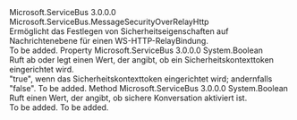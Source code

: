 <Type Name="NonDualMessageSecurityOverRelayHttp" FullName="Microsoft.ServiceBus.NonDualMessageSecurityOverRelayHttp">
  <TypeSignature Language="C#" Value="public sealed class NonDualMessageSecurityOverRelayHttp : Microsoft.ServiceBus.MessageSecurityOverRelayHttp" />
  <TypeSignature Language="ILAsm" Value=".class public auto ansi sealed beforefieldinit NonDualMessageSecurityOverRelayHttp extends Microsoft.ServiceBus.MessageSecurityOverRelayHttp" />
  <TypeSignature Language="DocId" Value="T:Microsoft.ServiceBus.NonDualMessageSecurityOverRelayHttp" />
  <TypeSignature Language="VB.NET" Value="Public NotInheritable Class NonDualMessageSecurityOverRelayHttp&#xA;Inherits MessageSecurityOverRelayHttp" />
  <TypeSignature Language="F#" Value="type NonDualMessageSecurityOverRelayHttp = class&#xA;    inherit MessageSecurityOverRelayHttp" />
  <AssemblyInfo>
    <AssemblyName>Microsoft.ServiceBus</AssemblyName>
    <AssemblyVersion>3.0.0.0</AssemblyVersion>
  </AssemblyInfo>
  <Base>
    <BaseTypeName>Microsoft.ServiceBus.MessageSecurityOverRelayHttp</BaseTypeName>
  </Base>
  <Interfaces />
  <Docs>
    <summary>Ermöglicht das Festlegen von Sicherheitseigenschaften auf Nachrichtenebene für einen WS-HTTP-RelayBindung.</summary>
    <remarks>To be added.</remarks>
  </Docs>
  <Members>
    <Member MemberName="EstablishSecurityContext">
      <MemberSignature Language="C#" Value="public bool EstablishSecurityContext { get; set; }" />
      <MemberSignature Language="ILAsm" Value=".property instance bool EstablishSecurityContext" />
      <MemberSignature Language="DocId" Value="P:Microsoft.ServiceBus.NonDualMessageSecurityOverRelayHttp.EstablishSecurityContext" />
      <MemberSignature Language="VB.NET" Value="Public Property EstablishSecurityContext As Boolean" />
      <MemberSignature Language="F#" Value="member this.EstablishSecurityContext : bool with get, set" Usage="Microsoft.ServiceBus.NonDualMessageSecurityOverRelayHttp.EstablishSecurityContext" />
      <MemberType>Property</MemberType>
      <AssemblyInfo>
        <AssemblyName>Microsoft.ServiceBus</AssemblyName>
        <AssemblyVersion>3.0.0.0</AssemblyVersion>
      </AssemblyInfo>
      <ReturnValue>
        <ReturnType>System.Boolean</ReturnType>
      </ReturnValue>
      <Docs>
        <summary>Ruft ab oder legt einen Wert, der angibt, ob ein Sicherheitskontexttoken eingerichtet wird.</summary>
        <value>"true", wenn das Sicherheitskontexttoken eingerichtet wird; andernfalls "false".</value>
        <remarks>To be added.</remarks>
      </Docs>
    </Member>
    <Member MemberName="IsSecureConversationEnabled">
      <MemberSignature Language="C#" Value="protected override bool IsSecureConversationEnabled ();" />
      <MemberSignature Language="ILAsm" Value=".method familyhidebysig virtual instance bool IsSecureConversationEnabled() cil managed" />
      <MemberSignature Language="DocId" Value="M:Microsoft.ServiceBus.NonDualMessageSecurityOverRelayHttp.IsSecureConversationEnabled" />
      <MemberSignature Language="VB.NET" Value="Protected Overrides Function IsSecureConversationEnabled () As Boolean" />
      <MemberSignature Language="F#" Value="override this.IsSecureConversationEnabled : unit -&gt; bool" Usage="nonDualMessageSecurityOverRelayHttp.IsSecureConversationEnabled " />
      <MemberType>Method</MemberType>
      <AssemblyInfo>
        <AssemblyName>Microsoft.ServiceBus</AssemblyName>
        <AssemblyVersion>3.0.0.0</AssemblyVersion>
      </AssemblyInfo>
      <ReturnValue>
        <ReturnType>System.Boolean</ReturnType>
      </ReturnValue>
      <Parameters />
      <Docs>
        <summary>
            Ruft einen Wert, der angibt, ob sichere Konversation aktiviert ist.
            </summary>
        <returns>To be added.</returns>
        <remarks>To be added.</remarks>
      </Docs>
    </Member>
  </Members>
</Type>